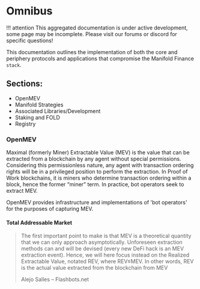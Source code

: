 # Omnibus

!!! attention 
    This aggregated documentation is under active development, some page may be incomplete. 
    Please visit our forums or discord for specific questions!


This documentation outlines the implementation of both the core and periphery protocols and applications that compromise the Manifold Finance `stack`.

## Sections:

- OpenMEV
- Manifold Strategies
- Associated Libraries/Development
- Staking and FOLD
- Registry


### OpenMEV

Maximal (formerly Miner) Extractable Value (MEV) is the value that can be extracted from a blockchain by any agent without special permissions.  Considering this permissionless nature, any agent with transaction ordering rights will be in a privileged position to perform the extraction.  In Proof of Work blockchains, it is miners who determine transaction ordering within a block, hence the former “miner” term. 
In practice, bot operators seek to extract MEV.

OpenMEV provides infrastructure and implementations of 'bot operators' for the purposes of capturing MEV.



#### Total Addressable Market

> The first important point to make is that MEV
> is a theoretical quantity that we can only approach asymptotically. 
> Unforeseen extraction methods can and will be devised (every new DeFi hack is an MEV extraction event). 
> Hence, we will here focus instead on the Realized Extractable Value, notated REV, where REV≤MEV.
> In other words, REV is the actual value extracted from the blockchain from MEV
>
> Alejo Salles – Flashbots.net

